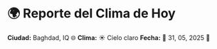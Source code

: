 # 🌍 Reporte del Clima de Hoy

**Ciudad:** Baghdad, IQ 🌐
**Clima:** ☀️ Cielo claro
**Fecha:** 📅 31, 05, 2025 🚀
